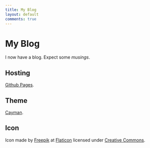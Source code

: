 ```yaml
---
title: My Blog
layout: default
comments: true
---
```


My Blog
=======

I now have a blog. Expect some *musings*.

Hosting
-------
[Github Pages](https://pages.github.com/).

Theme
-----
[Cayman](https://pages-themes.github.io/cayman/).

Icon
----
Icon made by [Freepik](http://www.freepik.com) at
[Flaticon](http://www.flaticon.com/) licensed under [Creative
Commons](http://creativecommons.org/licenses/by/3.0).

